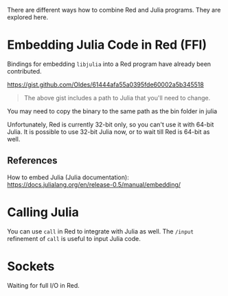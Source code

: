 There are different ways how to combine Red and Julia programs.  They are explored here.

# Embedding Julia Code in Red (FFI)

Bindings for embedding `libjulia` into a Red program have already been contributed.

https://gist.github.com/Oldes/61444afa55a0395fde60002a5b345518

> The above gist includes a path to Julia that you'll need to change.

You may need to copy the binary to the same path as the bin folder in julia

Unfortunately, Red is currently 32-bit only, so you can't use it with 64-bit Julia.  It is possible to use 32-bit Julia now, or to wait till Red is 64-bit as well.

## References

How to embed Julia (Julia documentation):
https://docs.julialang.org/en/release-0.5/manual/embedding/

# Calling Julia

You can use `call` in Red to integrate with Julia as well.  The `/input` refinement of `call` is useful to input Julia code. 

# Sockets

Waiting for full I/O in Red.